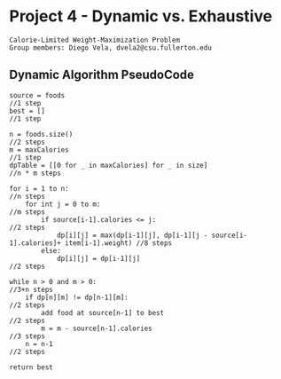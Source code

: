 # Project 4 - Dynamic vs. Exhaustive
    Calorie-Limited Weight-Maximization Problem
    Group members: Diego Vela, dvela2@csu.fullerton.edu

## Dynamic Algorithm PseudoCode
    source = foods                                                                              //1 step
    best = []                                                                                   //1 step 

    n = foods.size()                                                                            //2 steps
    m = maxCalories                                                                             //1 step
    dpTable = [[0 for _ in maxCalories] for _ in size]                                          //n * m steps

    for i = 1 to n:                                                                             //n steps
        for int j = 0 to m:                                                                     //m steps
            if source[i-1].calories <= j:                                                       //2 steps
                dp[i][j] = max(dp[i-1][j], dp[i-1][j - source[i-1].calories]+ item[i-1].weight) //8 steps
            else:                                                                               
                dp[i][j] = dp[i-1][j]                                                           //2 steps

    while n > 0 and m > 0:                                                                      //3+n steps
        if dp[n][m] != dp[n-1][m]:                                                              //2 steps
            add food at source[n-1] to best                                                     //2 steps
            m = m - source[n-1].calories                                                        //3 steps
        n = n-1                                                                                 //2 steps
    
    return best                                                                                     


